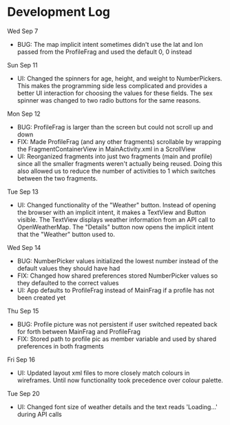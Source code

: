 # Development Log

Wed Sep 7
- BUG: The map implicit intent sometimes didn't use the lat and lon passed from the ProfileFrag and used the default 0, 0 instead

Sun Sep 11
- UI: Changed the spinners for age, height, and weight to NumberPickers. This makes the programming side less complicated and provides a better UI interaction for choosing the values for these fields. The sex spinner was changed to two radio buttons for the same reasons. 

Mon Sep 12
- BUG: ProfileFrag is larger than the screen but could not scroll up and down
- FIX: Made ProfileFrag (and any other fragments) scrollable by wrapping the FragmentContainerView in MainActivity.xml in a ScrollView
- UI: Reorganized fragments into just two fragments (main and profile) since all the smaller fragments weren't actually being reused. Doing this also allowed us to reduce the number of activities to 1 which switches between the two fragments.

Tue Sep 13
- UI: Changed functionality of the "Weather" button. Instead of opening the browser with an implicit intent, it makes a TextView and Button visible. The TextView displays weather information from an API call to OpenWeatherMap. The "Details" button now opens the implicit intent that the "Weather" button used to.


Wed Sep 14
- BUG: NumberPicker values initialized the lowest number instead of the default values they should have had
- FIX: Changed how shared preferences stored NumberPicker values so they defaulted to the correct values
- UI: App defaults to ProfileFrag instead of MainFrag if a profile has not been created yet


Thu Sep 15
- BUG: Profile picture was not persistent if user switched repeated back for forth between MainFrag and ProfileFrag
- FIX: Stored path to profile pic as member variable and used by shared preferences in both fragments  


Fri Sep 16
- UI: Updated layout xml files to more closely match colours in wireframes. Until now functionality took precedence over colour palette.

Tue Sep 20
- UI: Changed font size of weather details and the text reads 'Loading...' during API calls

